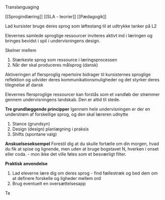 Translanguaging

[[Sprogindlæring]]
[[SLA - teorier]]
[[Pædagogik]]

Lad kursister bruge deres sprog som løftestang til at udtrykke tanker på L2

Elevernes samlede sproglige ressourcer inviteres aktivt  ind i læringen og bringes bevidst i spil i undervisningens design.

Skelner mellem
1. Stærkeste sprog som ressource i læringsprocessen
2. Når der skal produceres målsprog (dansk)

Aktiveringen af flersproglig repertoire bidrager til kursisternes sproglige reflektion og udvider deres kommunikationsmuligheder og det styrker deres tilegnelse af dansk 

Elevernes flersproglige ressourcer kan forstås som et vandløb der strømmer gennem undervisningens landskab. Den er altid til stede.

**Tre grundlæggende principper**
Igennem hele undervisningen er der en understrøm af forskellige sprog, og den skal læreren udnytte
1. Stance (grundsyn)
2. Design (design) planlægning i praksis
3. Shifts (spontane valg)


**Anskuelseseksempel** 
Forestil dig at du skulle fortælle om din morgen, hvad du fik at spise og lignende, men uden at bruge bogstavet N, hverken i onset eller coda. - mon ikke det ville føles som et besværligt filter.




**Praktisk anvendelse** 
1. Lad eleverne lære dig om deres sprog - find fællestræk og bed dem om at definere forskelle og ligheder mellem ord 
2. Brug eventuelt en oversættelsesapp


Te

